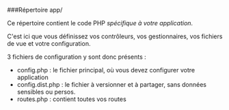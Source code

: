 ###Répertoire app/

Ce répertoire contient le code PHP *spécifique à votre application*. 

C'est ici que vous définissez vos contrôleurs, vos gestionnaires, vos fichiers de vue et votre configuration. 

3 fichiers de configuration y sont donc présents : 

* config.php : le fichier principal, où vous devez configurer votre application
* config.dist.php : le fichier à versionner et à partager, sans données sensibles ou persos.
* routes.php : contient toutes vos routes